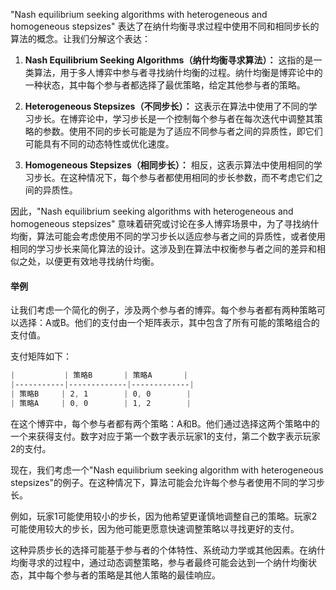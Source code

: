 "Nash equilibrium seeking algorithms with heterogeneous and homogeneous stepsizes" 表达了在纳什均衡寻求过程中使用不同和相同步长的算法的概念。让我们分解这个表达：

1. **Nash Equilibrium Seeking Algorithms（纳什均衡寻求算法）：** 这指的是一类算法，用于多人博弈中参与者寻找纳什均衡的过程。纳什均衡是博弈论中的一种状态，其中每个参与者都选择了最优策略，给定其他参与者的策略。

2. **Heterogeneous Stepsizes（不同步长）：** 这表示在算法中使用了不同的学习步长。在博弈论中，学习步长是一个控制每个参与者在每次迭代中调整其策略的参数。使用不同的步长可能是为了适应不同参与者之间的异质性，即它们可能具有不同的动态特性或优化速度。

3. **Homogeneous Stepsizes（相同步长）：** 相反，这表示算法中使用相同的学习步长。在这种情况下，每个参与者都使用相同的步长参数，而不考虑它们之间的异质性。

因此，"Nash equilibrium seeking algorithms with heterogeneous and homogeneous stepsizes" 意味着研究或讨论在多人博弈场景中，为了寻找纳什均衡，算法可能会考虑使用不同的学习步长以适应参与者之间的异质性，或者使用相同的学习步长来简化算法的设计。这涉及到在算法中权衡参与者之间的差异和相似之处，以便更有效地寻找纳什均衡。

#### 举例

让我们考虑一个简化的例子，涉及两个参与者的博弈。每个参与者都有两种策略可以选择：A或B。他们的支付由一个矩阵表示，其中包含了所有可能的策略组合的支付值。

支付矩阵如下：

```css
|           | 策略B       | 策略A       |
|-----------|-------------|-------------|
| 策略B     | 2, 1        | 0, 0        |
| 策略A     | 0, 0        | 1, 2        |
```

在这个博弈中，每个参与者都有两个策略：A和B。他们通过选择这两个策略中的一个来获得支付。数字对应于第一个数字表示玩家1的支付，第二个数字表示玩家2的支付。

现在，我们考虑一个"Nash equilibrium seeking algorithm with heterogeneous stepsizes"的例子。在这种情况下，算法可能会允许每个参与者使用不同的学习步长。

例如，玩家1可能使用较小的步长，因为他希望更谨慎地调整自己的策略。玩家2可能使用较大的步长，因为他可能更愿意快速调整策略以寻找更好的支付。

这种异质步长的选择可能基于参与者的个体特性、系统动力学或其他因素。在纳什均衡寻求的过程中，通过动态调整策略，参与者最终可能会达到一个纳什均衡状态，其中每个参与者的策略是其他人策略的最佳响应。